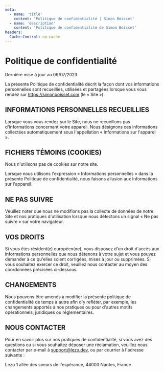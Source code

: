 ```yaml
---
meta:
  - name: 'title'
    content: 'Politique de confidentialité | Simon Boisset'
  - name: 'description'
    content: 'Politique de confidentialité de Simon Boisset'
headers:
  Cache-Control: no-cache
---
```


# Politique de confidentialité

Dernière mise à jour au 09/07/2023

La présente Politique de confidentialité décrit la façon dont vos informations personnelles sont recueillies, utilisées et partagées lorsque vous vous rendez sur https://simonboisset.com (le « Site »).

## INFORMATIONS PERSONNELLES RECUEILLIES

Lorsque vous vous rendez sur le Site, nous ne recueillons pas d'informations concernant votre appareil.
Nous désignons ces informations collectées automatiquement sous l'appellation « Informations sur l'appareil ».

## FICHIERS TÉMOINS (COOKIES)

Nous n'utilisons pas de cookies sur notre site.

Lorsque nous utilisons l'expression « Informations personnelles » dans la présente Politique de confidentialité, nous faisons allusion aux Informations sur l'appareil.

## NE PAS SUIVRE

Veuillez noter que nous ne modifions pas la collecte de données de notre Site et nos pratiques d'utilisation lorsque nous détectons un signal « Ne pas suivre » sur votre navigateur.

## VOS DROITS

Si vous êtes résident(e) européen(ne), vous disposez d'un droit d'accès aux informations personnelles que nous détenons à votre sujet et vous pouvez demander à ce qu'elles soient corrigées, mises à jour ou supprimées. Si vous souhaitez exercer ce droit, veuillez nous contacter au moyen des coordonnées précisées ci-dessous.

## CHANGEMENTS

Nous pouvons être amenés à modifier la présente politique de confidentialité de temps à autre afin d'y refléter, par exemple, les changements apportés à nos pratiques ou pour d'autres motifs opérationnels, juridiques ou réglementaires.

## NOUS CONTACTER

Pour en savoir plus sur nos pratiques de confidentialité, si vous avez des questions ou si vous souhaitez déposer une réclamation, veuillez nous contacter par e-mail à support@lezo.dev, ou par courrier à l'adresse suivante :

Lezo
1 allée des soeurs de l'espérance, 44000 Nantes, France
